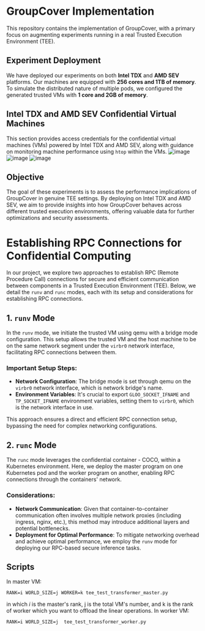 # GroupCover Implementation

This repository contains the implementation of GroupCover, with a primary focus on augmenting experiments running in a real Trusted Execution Environment (TEE).

## Experiment Deployment

We have deployed our experiments on both **Intel TDX** and **AMD SEV** platforms. Our machines are equipped with **256 cores and 1TB of memory**. To simulate the distributed nature of multiple pods, we configured the generated trusted VMs with **1 core and 2GB of memory**.

## Intel TDX and AMD SEV Confidential Virtual Machines

This section provides access credentials for the confidential virtual machines (VMs) powered by Intel TDX and AMD SEV, along with guidance on monitoring machine performance using `htop` within the VMs.
![image](https://github.com/ZzzzMe/GroupCover/assets/49647496/d0c0df7f-c45e-403d-8e1b-0901cae63c15)
![image](https://github.com/ZzzzMe/GroupCover/assets/49647496/bd479b8b-f5ee-495d-a926-7074c830dbb2)
![image](https://github.com/ZzzzMe/GroupCover/assets/49647496/61d479ce-504d-4e5b-96d4-5b28b184f622)

## Objective

The goal of these experiments is to assess the performance implications of GroupCover in genuine TEE settings. By deploying on Intel TDX and AMD SEV, we aim to provide insights into how GroupCover behaves across different trusted execution environments, offering valuable data for further optimizations and security assessments.


# Establishing RPC Connections for Confidential Computing

In our project, we explore two approaches to establish RPC (Remote Procedure Call) connections for secure and efficient communication between components in a Trusted Execution Environment (TEE). Below, we detail the `runv` and `runc` modes, each with its setup and considerations for establishing RPC connections.

## 1. `runv` Mode

In the `runv` mode, we initiate the trusted VM using qemu with a bridge mode configuration. This setup allows the trusted VM and the host machine to be on the same network segment under the `virbr0` network interface, facilitating RPC connections between them.

### Important Setup Steps:

- **Network Configuration**: The bridge mode is set through qemu on the `virbr0` network interface, which is network bridge's name.
- **Environment Variables**: It's crucial to export `GLOO_SOCKET_IFNAME` and `TP_SOCKET_IFNAME` environment variables, setting them to `virbr0`, which is the network interface in use.

This approach ensures a direct and efficient RPC connection setup, bypassing the need for complex networking configurations.

## 2. `runc` Mode

The `runc` mode leverages the confidential container - COCO, within a Kubernetes environment. Here, we deploy the master program on one Kubernetes pod and the worker program on another, enabling RPC connections through the containers' network.

### Considerations:

- **Network Communication**: Given that container-to-container communication often involves multiple network proxies (including ingress, nginx, etc.), this method may introduce additional layers and potential bottlenecks.
- **Deployment for Optimal Performance**: To mitigate networking overhead and achieve optimal performance, we employ the `runv` mode for deploying our RPC-based secure inference tasks.


## Scripts
In master VM:
```
RANK=i WORLD_SIZE=j WORKER=k tee_test_transformer_master.py
```
in which $i$ is the master's rank, j is the total VM's number, and k is the rank of worker which you want to offload the linear operations.
In worker VM:
```
RANK=i WORLD_SIZE=j  tee_test_transformer_worker.py
```


